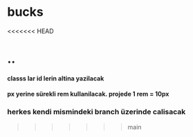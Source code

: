 # bucks
<<<<<<< HEAD

..
=======
#### classs lar id lerin altina yazilacak
#### px yerine sürekli rem kullanilacak. projede 1 rem = 10px

### herkes kendi mismindeki branch üzerinde calisacak
>>>>>>> main
